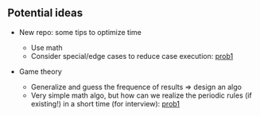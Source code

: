 ## Potential ideas

- New repo: some tips to optimize time
	- Use math
	- Consider special/edge cases to reduce case execution: [prob1](https://www.hackerrank.com/challenges/sherlock-and-valid-string/problem?isFullScreen=true)

- Game theory
	- Generalize and guess the frequence of results => design an algo
	- Very simple math algo, but how can we realize the periodic rules (if existing!) in a short time (for interview): [prob1](https://leetcode.com/problems/divisor-game/description/)


